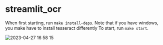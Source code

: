 # streamlit_ocr

When first starting, run `make install-deps`. Note that if you have windows, you make have to install tesseract differently
To start, run `make start`. 

![2023-04-27 16 58 15](https://user-images.githubusercontent.com/53100755/234989924-24ba8874-16d9-4da6-85d5-6b08e375ffc9.gif)
